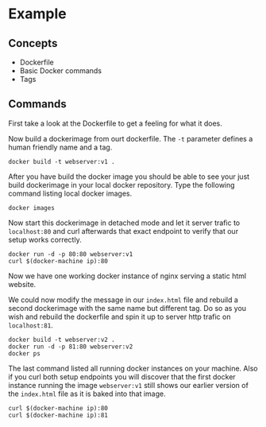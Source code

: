 # Example

## Concepts
*  Dockerfile
*  Basic Docker commands
*  Tags

## Commands

First take a look at the Dockerfile to get a feeling for what it does.

Now build a dockerimage from ourt dockerfile. The `-t` parameter defines a human friendly name and a tag.
````
docker build -t webserver:v1 .
````

After you have build the docker image you should be able to see your just build dockerimage in your local docker repository.
Type the following command listing local docker images.
````
docker images
````
Now start this dockerimage in detached mode and let it server trafic  to `localhost:80` and curl afterwards that exact endpoint to verify that our setup works correctly.
````
docker run -d -p 80:80 webserver:v1
curl $(docker-machine ip):80
````
Now we have one working docker instance of nginx serving a static html website.


We could now modify the message in our `index.html` file and rebuild a second dockerimage with the same name but different tag.
Do so as you wish and rebuild the dockerfile and spin it up to server http trafic on `localhost:81`.
````
docker build -t webserver:v2 .
docker run -d -p 81:80 webserver:v2
docker ps
````

The last command listed all running docker instances on your machine. Also if you curl both setup endpoints you will discover that the first docker instance running the image `webserver:v1` still shows our earlier version of the `index.html` file as it is baked into that image.

````
curl $(docker-machine ip):80
curl $(docker-machine ip):81
````


